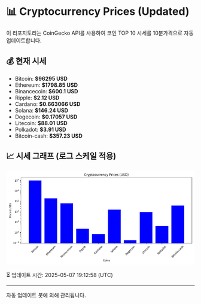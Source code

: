 
# 📊 Cryptocurrency Prices (Updated)

이 리포지토리는 CoinGecko API를 사용하여 코인 TOP 10 시세를 10분가격으로 자동 업데이트합니다.

## 💰 현재 시세
- Bitcoin: **$96295 USD**
- Ethereum: **$1798.85 USD**
- Binancecoin: **$600.1 USD**
- Ripple: **$2.12 USD**
- Cardano: **$0.663066 USD**
- Solana: **$146.24 USD**
- Dogecoin: **$0.17057 USD**
- Litecoin: **$88.01 USD**
- Polkadot: **$3.91 USD**
- Bitcoin-cash: **$357.23 USD**

## 📈 시세 그래프 (로그 스케일 적용)
![Crypto Prices](crypto_prices.png)

⏳ 업데이트 시간: 2025-05-07 19:12:58 (UTC)

---
자동 업데이트 봇에 의해 관리됩니다.
